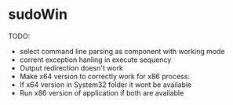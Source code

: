 sudoWin
=======

TODO:
- select command line parsing as component with working mode
- corrent exception hanling in execute sequency
- Output redirection doesn't work
- Make x64 version to correctly work for x86 process:
 - If x64 version in System32 folder it wont be available
 - Run x86 version of application if both are available
